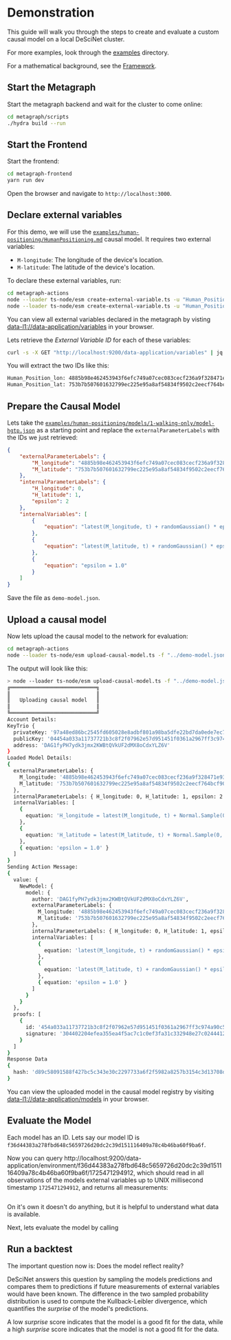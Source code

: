 # Demonstration

This guide will walk you through the steps to create and evaluate a custom causal model on a local DeSciNet cluster.

For more examples, look through the [examples](./examples) directory.

For a mathematical background, see the [Framework](./Framework.md).

## Start the Metagraph

Start the metagraph backend and wait for the cluster to come online:

```bash
cd metagraph/scripts
./hydra build --run
```

## Start the Frontend

Start the frontend:

```bash
cd metagraph-frontend
yarn run dev
```

Open the browser and navigate to `http://localhost:3000`.

## Declare external variables

For this demo, we will use the [`examples/human-positioning/HumanPositioning.md`](./examples/human-positioning/HumanPositioning.md) causal model. It requires two external variables:

* `M-longitude`: The longitude of the device's location.
* `M-latitude`: The latitude of the device's location.

To declare these external variables, run:

```bash
cd metagraph-actions
node --loader ts-node/esm create-external-variable.ts -u "Human_Position_lon"
node --loader ts-node/esm create-external-variable.ts -u "Human_Position_lat"
```

You can view all external variables declared in the metagraph by visting [data-l1://data-application/variables](http://localhost:9200/data-application/variables) in your browser.

Lets retrieve the _External Variable ID_ for each of these variables:

```bash
curl -s -X GET "http://localhost:9200/data-application/variables" | jq -r '.[] | select(.[1].uniqueName == "Human_Position_lon" or .[1].uniqueName == "Human_Position_lat") | "\(. [1].uniqueName): \(. [0])"'
```

You will extract the two IDs like this:

```txt
Human_Position_lon: 4885b98e462453943f6efc749a07cec083cecf236a9f328471e936f5e12b75b1
Human_Position_lat: 753b7b507601632799ec225e95a8af54834f9502c2eecf764bcf9028298a54a1
```

## Prepare the Causal Model

Lets take the [`examples/human-positioning/models/1-walking-only/model-hgtp.json`](./examples/human-positioning/models/1-walking-only/model-hgtp.json) as a starting point and replace the `externalParameterLabels` with the IDs we just retrieved:

```json
{
    "externalParameterLabels": {
        "M_longitude": "4885b98e462453943f6efc749a07cec083cecf236a9f328471e936f5e12b75b1", // replaced to link to your longitude variable
        "M_latitude": "753b7b507601632799ec225e95a8af54834f9502c2eecf764bcf9028298a54a1" // replaced to link to your latitude variable
    },
    "internalParameterLabels": {
        "H_longitude": 0,
        "H_latitude": 1,
        "epsilon": 2
    },
    "internalVariables": [
        {
            "equation": "latest(M_longitude, t) + randomGaussian() * epsilon * sqrt(t - latestTime(M_longitude, t))"
        },
        {
            "equation": "latest(M_latitude, t) + randomGaussian() * epsilon * sqrt(t - latestTime(M_latitude, t))"
        },
        {
            "equation": "epsilon = 1.0"
        }
    ]
}
```

Save the file as `demo-model.json`.

## Upload a causal model

Now lets upload the causal model to the network for evaluation:

```bash
cd metagraph-actions
node --loader ts-node/esm upload-causal-model.ts -f "../demo-model.json"
```

The output will look like this:

```bash
> node --loader ts-node/esm upload-causal-model.ts -f "../demo-model.json"
╔════════════════════════════╗
║                            ║
║   Uploading causal model   ║
║                            ║
╚════════════════════════════╝
Account Details:
KeyTrio {
  privateKey: '97a48ed86bc2545fd605028e8adbf801a98ba5dfe22bd7da0ede7ec7c13fe4c5',
  publicKey: '04454a033a11737721b3c8f2f07962e57d951451f0361a2967ff3c974a90c5514df7c1627483c9c11fe9ff1ee648d119823f31d26a273b493b4b747f4783f56491',
  address: 'DAG1fyPH7ydk3jmx2KWBtQVkUF2dMX8oCdxYLZ6V'
}
Loaded Model Details:
{
  externalParameterLabels: {
    M_longitude: '4885b98e462453943f6efc749a07cec083cecf236a9f328471e936f5e12b75b1',
    M_latitude: '753b7b507601632799ec225e95a8af54834f9502c2eecf764bcf9028298a54a1'
  },
  internalParameterLabels: { H_longitude: 0, H_latitude: 1, epsilon: 2 },
  internalVariables: [
    {
      equation: 'H_longitude = latest(M_longitude, t) + Normal.Sample(0, epsilon * sqrt(t - latestTime(M_longitude, t)))'
    },
    {
      equation: 'H_latitude = latest(M_latitude, t) + Normal.Sample(0, epsilon * sqrt(t - latestTime(M_latitude, t)))'
    },
    { equation: 'epsilon = 1.0' }
  ]
}
Sending Action Message:
{
  value: {
    NewModel: {
      model: {
        author: 'DAG1fyPH7ydk3jmx2KWBtQVkUF2dMX8oCdxYLZ6V',
        externalParameterLabels: {
          M_longitude: '4885b98e462453943f6efc749a07cec083cecf236a9f328471e936f5e12b75b1',
          M_latitude: '753b7b507601632799ec225e95a8af54834f9502c2eecf764bcf9028298a54a1'
        },
        internalParameterLabels: { H_longitude: 0, H_latitude: 1, epsilon: 2 },
        internalVariables: [
          {
            equation: 'latest(M_longitude, t) + randomGaussian() * epsilon * sqrt(t - latestTime(M_longitude, t))'
          },
          {
            equation: 'latest(M_latitude, t) + randomGaussian() * epsilon * sqrt(t - latestTime(M_latitude, t))'
          },
          { equation: 'epsilon = 1.0' }
        ]
      }
    }
  },
  proofs: [
    {
      id: '454a033a11737721b3c8f2f07962e57d951451f0361a2967ff3c974a90c5514df7c1627483c9c11fe9ff1ee648d119823f31d26a273b493b4b747f4783f56491',
      signature: '304402204efea355ea4f5ac7c1c0ef3fa31c332948e27c0244412b20c26d8b1115f19ce9022012c500c9d360d5331f28707742fcf69ff1ba56e0f50d1c6fb371ac54891793c7'
    }
  ]
}
Response Data
{
  hash: 'd89c58091588f427bc5c343e30c2297733a6f2f5982a8257b3154c3d13708de0'
}
```

You can view the uploaded model in the causal model registry by visiting [data-l1://data-application/models](http://localhost:9200/data-application/models) in your browser.

## Evaluate the Model

Each model has an ID. Lets say our model ID is `f36d44383a278fbd648c5659726d20dc2c39d151116409a78c4b46ba60f9ba6f`.

Now you can query http://localhost:9200/data-application/environment/f36d44383a278fbd648c5659726d20dc2c39d151116409a78c4b46ba60f9ba6f/1725471294912, which should read in all observations of the models external variables up to UNIX millisecond timestamp `1725471294912`, and returns all measurements:

```json

```

On it's own it doesn't do anything, but it is helpful to understand what data is available.

Next, lets evaluate the model by calling 


## Run a backtest

The important question now is: Does the model reflect reality?

DeSciNet answers this question by sampling the models predictions and compares them to predictions if future measurements of external variables would have been known. The difference in the two sampled probability distribution is used to compute the Kullback-Leibler divergence, which quantifies the _surprise_ of the model's predictions.

A low _surprise_ score indicates that the model is a good fit for the data, while a high _surprise_ score indicates that the model is not a good fit for the data.
